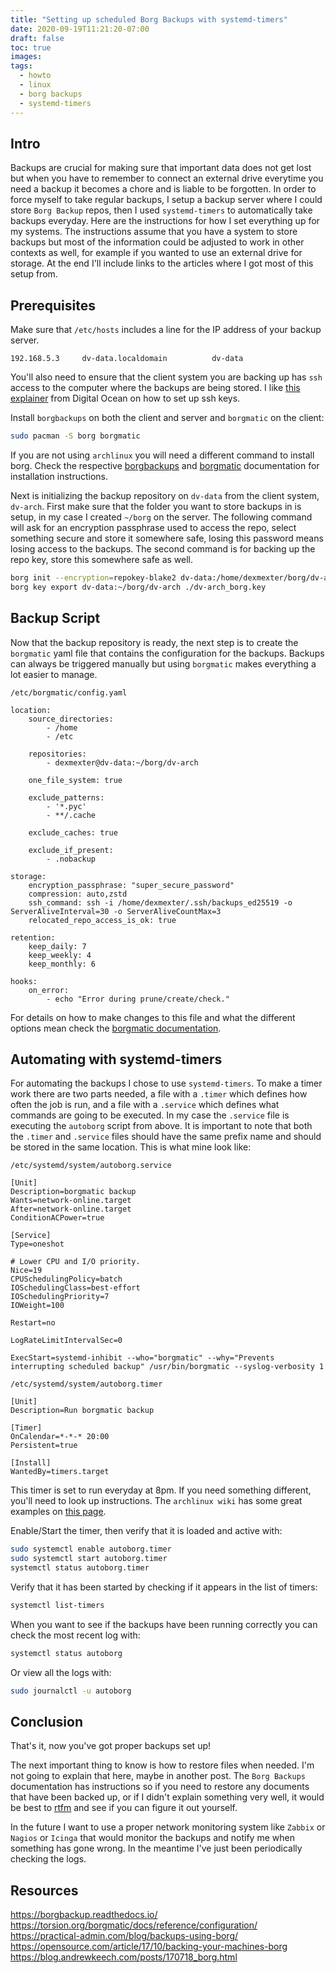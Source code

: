 ```yaml
---
title: "Setting up scheduled Borg Backups with systemd-timers"
date: 2020-09-19T11:21:20-07:00
draft: false
toc: true
images:
tags:
  - howto
  - linux
  - borg backups
  - systemd-timers
---
```


## Intro

Backups are crucial for making sure that important data does not get lost but
when you have to remember to connect an external drive everytime you need a
backup it becomes a chore and is liable to be forgotten. In order to force
myself to take regular backups, I setup a backup server where I could store
`Borg Backup` repos, then I used `systemd-timers` to automatically take backups
everyday. Here are the instructions for how I set everything up for my systems.
The instructions assume that you have a system to store backups but most of the
information could be adjusted to work in other contexts as well, for example if
you wanted to use an external drive for storage. At the end I'll include links
to the articles where I got most of this setup from.

## Prerequisites

Make sure that `/etc/hosts` includes a line for the IP address of your backup
server.

```
192.168.5.3     dv-data.localdomain          dv-data
```

You'll also need to ensure that the client system you are backing up has `ssh`
access to the computer where the backups are being stored. I like [this
explainer](https://www.digitalocean.com/community/tutorials/how-to-set-up-ssh-keys-on-ubuntu-20-04)
from Digital Ocean on how to set up ssh keys.

Install `borgbackups` on both the client and server  and `borgmatic` on the client:

```bash
sudo pacman -S borg borgmatic
```

If you are not using `archlinux` you will need a different command to install
borg. Check the respective
[borgbackups](https://borgbackup.readthedocs.io/en/stable/installation.html)
and [borgmatic](https://torsion.org/borgmatic/) documentation for installation instructions.

Next is initializing the backup repository on `dv-data` from the client system,
`dv-arch`. First make sure that the folder you want to store backups in is
setup, in my case I created `~/borg` on the server. The following command will
ask for an encryption passphrase used to access the repo, select something
secure and store it somewhere safe, losing this password means losing access to
the backups. The second command is for backing up the repo key, store this
somewhere safe as well.

```bash
borg init --encryption=repokey-blake2 dv-data:/home/dexmexter/borg/dv-arch
borg key export dv-data:~/borg/dv-arch ./dv-arch_borg.key
```

## Backup Script

Now that the backup repository is ready, the next step is to create the
`borgmatic` yaml file that contains the configuration for the backups. Backups can always be triggered manually but
using `borgmatic` makes everything a lot easier to manage.

`/etc/borgmatic/config.yaml`

```
location:
    source_directories:
        - /home
        - /etc

    repositories:
        - dexmexter@dv-data:~/borg/dv-arch

    one_file_system: true

    exclude_patterns:
        - '*.pyc'
        - **/.cache

    exclude_caches: true

    exclude_if_present:
        - .nobackup

storage:
    encryption_passphrase: "super_secure_password"
    compression: auto,zstd
    ssh_command: ssh -i /home/dexmexter/.ssh/backups_ed25519 -o ServerAliveInterval=30 -o ServerAliveCountMax=3
    relocated_repo_access_is_ok: true

retention:
    keep_daily: 7
    keep_weekly: 4
    keep_monthly: 6

hooks:
    on_error:
        - echo "Error during prune/create/check."
```

For details on how to make changes to this file and what the different options
mean check the [borgmatic
documentation](https://torsion.org/borgmatic/docs/reference/configuration/).

## Automating with systemd-timers

For automating the backups I chose to use `systemd-timers`. To make a timer
work there are two parts needed, a file with a `.timer` which defines how often
the job is run, and a file with a `.service` which defines what commands are
going to be executed. In my case the `.service` file is executing the
`autoborg` script from above. It is important to note that both the `.timer`
and `.service` files should have the same prefix name and should be stored in
the same location. This is what mine look like:

`/etc/systemd/system/autoborg.service`

```
[Unit]
Description=borgmatic backup
Wants=network-online.target
After=network-online.target
ConditionACPower=true

[Service]
Type=oneshot

# Lower CPU and I/O priority.
Nice=19
CPUSchedulingPolicy=batch
IOSchedulingClass=best-effort
IOSchedulingPriority=7
IOWeight=100

Restart=no

LogRateLimitIntervalSec=0

ExecStart=systemd-inhibit --who="borgmatic" --why="Prevents interrupting scheduled backup" /usr/bin/borgmatic --syslog-verbosity 1
```

`/etc/systemd/system/autoborg.timer`

```
[Unit]
Description=Run borgmatic backup

[Timer]
OnCalendar=*-*-* 20:00
Persistent=true

[Install]
WantedBy=timers.target
```

This timer is set to run everyday at 8pm. If you need something different,
you'll need to look up instructions. The `archlinux wiki` has some great
examples on [this page](https://wiki.archlinux.org/index.php/Systemd/Timers).

Enable/Start the timer, then verify that it is loaded and active with:

```bash
sudo systemctl enable autoborg.timer
sudo systemctl start autoborg.timer
systemctl status autoborg.timer
```

Verify that it has been started by checking if it appears in the list of
timers:

```bash
systemctl list-timers
```

When you want to see if the backups have been running correctly you can check
the most recent log with:

```bash
systemctl status autoborg
```

Or view all the logs with:

```bash
sudo journalctl -u autoborg
```

## Conclusion

That's it, now you've got proper backups set up!

The next important thing to know is how to restore files when needed. I'm not
going to explain that here, maybe in another post. The `Borg Backups`
documentation has instructions so if you need to restore any documents that
have been backed up, or if I didn't explain something very well, it would be
best to [rtfm](https://en.wikipedia.org/wiki/RTFM) and see if you can figure it
out yourself.

In the future I want to use a proper network monitoring system like `Zabbix` or
`Nagios` or `Icinga` that would monitor the backups and notify me when
something has gone wrong.  In the meantime I've just been periodically checking
the logs.

## Resources

<https://borgbackup.readthedocs.io/>
<https://torsion.org/borgmatic/docs/reference/configuration/>
<https://practical-admin.com/blog/backups-using-borg/>
<https://opensource.com/article/17/10/backing-your-machines-borg>
<https://blog.andrewkeech.com/posts/170718_borg.html>
